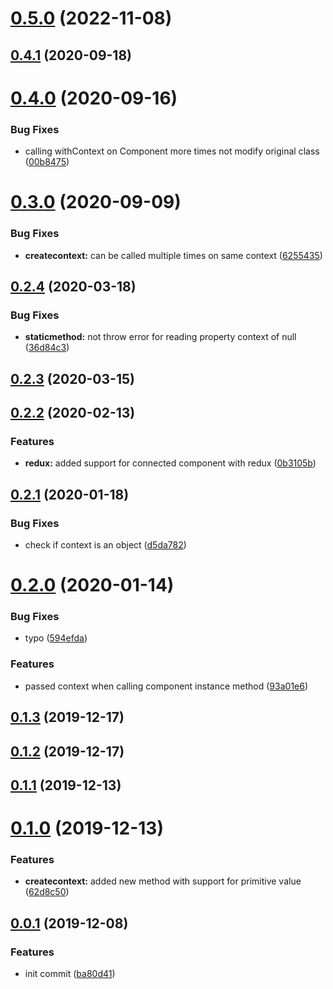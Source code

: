 # [0.5.0](https://github.com/mjancarik/shallow-with-context/compare/v0.4.1...v0.5.0) (2022-11-08)



## [0.4.1](https://github.com/mjancarik/shallow-with-context/compare/v0.4.0...v0.4.1) (2020-09-18)



# [0.4.0](https://github.com/mjancarik/shallow-with-context/compare/v0.3.0...v0.4.0) (2020-09-16)


### Bug Fixes

* calling withContext on Component more times not modify original class ([00b8475](https://github.com/mjancarik/shallow-with-context/commit/00b847570a9f631341f84e54a328a110ce05bd11))



# [0.3.0](https://github.com/mjancarik/shallow-with-context/compare/0.2.4...v0.3.0) (2020-09-09)


### Bug Fixes

* **createcontext:** can be called multiple times on same context ([6255435](https://github.com/mjancarik/shallow-with-context/commit/6255435568c1325601644a97ac07f22f3d62604b))



## [0.2.4](https://github.com/mjancarik/shallow-with-context/compare/0.2.3...0.2.4) (2020-03-18)


### Bug Fixes

* **staticmethod:** not throw error for reading property context of null ([36d84c3](https://github.com/mjancarik/shallow-with-context/commit/36d84c3eb51b43ec5fc21e310219b72be05a3be8))



## [0.2.3](https://github.com/mjancarik/shallow-with-context/compare/0.2.2...0.2.3) (2020-03-15)



## [0.2.2](https://github.com/mjancarik/shallow-with-context/compare/0.2.1...0.2.2) (2020-02-13)


### Features

* **redux:** added support for connected component with redux ([0b3105b](https://github.com/mjancarik/shallow-with-context/commit/0b3105bb0a88463cdaa79861d42c754b0135ff1b))



## [0.2.1](https://github.com/mjancarik/shallow-with-context/compare/0.2.0...0.2.1) (2020-01-18)


### Bug Fixes

* check if context is an object ([d5da782](https://github.com/mjancarik/shallow-with-context/commit/d5da78258f28e1aebd37f5757e088b6d5cb735dc))



# [0.2.0](https://github.com/mjancarik/shallow-with-context/compare/0.1.3...0.2.0) (2020-01-14)


### Bug Fixes

* typo ([594efda](https://github.com/mjancarik/shallow-with-context/commit/594efdadf6b166e556861bc9c506c069043c15ff))


### Features

* passed context when calling component instance method ([93a01e6](https://github.com/mjancarik/shallow-with-context/commit/93a01e67f2663cdc573ae3414e76bf4f75f0bd62))



## [0.1.3](https://github.com/mjancarik/shallow-with-context/compare/0.1.2...0.1.3) (2019-12-17)



## [0.1.2](https://github.com/mjancarik/shallow-with-context/compare/0.1.1...0.1.2) (2019-12-17)



## [0.1.1](https://github.com/mjancarik/shallow-with-context/compare/0.1.0...0.1.1) (2019-12-13)



# [0.1.0](https://github.com/mjancarik/shallow-with-context/compare/0.0.1...0.1.0) (2019-12-13)


### Features

* **createcontext:** added new method with support for primitive value ([62d8c50](https://github.com/mjancarik/shallow-with-context/commit/62d8c506f1480cc3a9a874cd06326949d6505a64))



## [0.0.1](https://github.com/mjancarik/shallow-with-context/compare/ba80d41449a2d537abf7cfefad6af9375a651525...0.0.1) (2019-12-08)


### Features

* init commit ([ba80d41](https://github.com/mjancarik/shallow-with-context/commit/ba80d41449a2d537abf7cfefad6af9375a651525))



